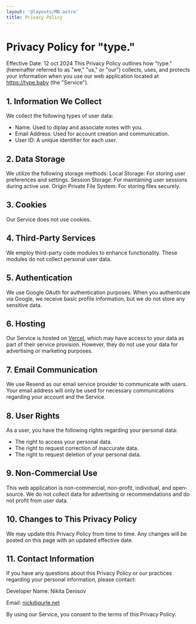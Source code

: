 ```yaml
---
layout: '@layouts/MD.astro'
title: Privacy Policy
---
```

# Privacy Policy for "type."
Effective Date: 12 oct 2024
This Privacy Policy outlines how "type." (hereinafter referred to as "we," "us," or "our") collects, uses, and protects your information when you use our web application located at https://type.baby (the "Service").

## 1. Information We Collect
We collect the following types of user data:
- Name. Used to diplay and associate notes with you.
- Email Address: Used for account creation and communication.
- User ID: A unique identifier for each user.

## 2. Data Storage
We utilize the following storage methods:
Local Storage: For storing user preferences and settings.
Session Storage: For maintaining user sessions during active use.
Origin Private File System: For storing files securely.

## 3. Cookies
Our Service does not use cookies.

## 4. Third-Party Services
We employ third-party code modules to enhance functionality. These modules do not collect personal user data.

## 5. Authentication
We use Google OAuth for authentication purposes. When you authenticate via Google, we receive basic profile information, but we do not store any sensitive data.

## 6. Hosting
Our Service is hosted on [Vercel](https://vercel.com/), which may have access to your data as part of their service provision. However, they do not use your data for advertising or marketing purposes.

## 7. Email Communication
We use Resend as our email service provider to communicate with users. Your email address will only be used for necessary communications regarding your account and the Service.

## 8. User Rights
As a user, you have the following rights regarding your personal data:
- The right to access your personal data.
- The right to request correction of inaccurate data.
- The right to request deletion of your personal data.

## 9. Non-Commercial Use
This web application is non-commercial, non-profit, individual, and open-source. We do not collect data for advertising or recommendations and do not profit from user data.

## 10. Changes to This Privacy Policy
We may update this Privacy Policy from time to time. Any changes will be posted on this page with an updated effective date.

## 11. Contact Information
If you have any questions about this Privacy Policy or our practices regarding your personal information, please contact:

Developer Name: Nikita Denisov

Email: nick@qurle.net

By using our Service, you consent to the terms of this Privacy Policy.